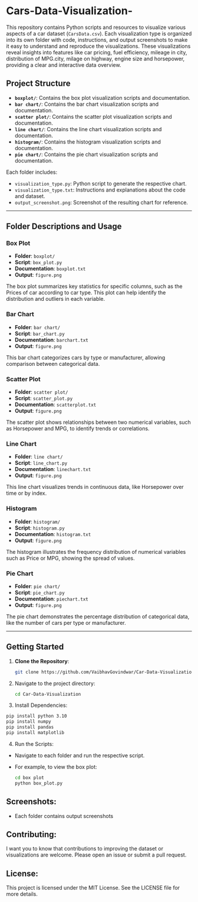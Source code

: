 # Cars-Data-Visualization-

This repository contains Python scripts and resources to visualize various aspects of a car dataset (`CarsData.csv`). Each visualization type is organized into its own folder with code, instructions, and output screenshots to make it easy to understand and reproduce the visualizations. These visualizations reveal insights into features like car pricing, fuel efficiency, mileage in city, distribution of MPG.city, milage on highway, engine size and horsepower, providing a clear and interactive data overview.

## Project Structure

- **`boxplot/`**: Contains the box plot visualization scripts and documentation.
- **`bar chart/`**: Contains the bar chart visualization scripts and documentation.
- **`scatter plot/`**: Contains the scatter plot visualization scripts and documentation.
- **`line chart/`**: Contains the line chart visualization scripts and documentation.
- **`histogram/`**: Contains the histogram visualization scripts and documentation.
- **`pie chart/`**: Contains the pie chart visualization scripts and documentation.

Each folder includes:
- `visualization_type.py`: Python script to generate the respective chart.
- `visualization_type.txt`: Instructions and explanations about the code and dataset.
- `output_screenshot.png`: Screenshot of the resulting chart for reference.

---

## Folder Descriptions and Usage

### Box Plot
- **Folder**: `boxplot/`
- **Script**: `box_plot.py`
- **Documentation**: `boxplot.txt`
- **Output**: `figure.png`

The box plot summarizes key statistics for specific columns, such as the Prices of car according to car type. This plot can help identify the distribution and outliers in each variable.

### Bar Chart
- **Folder**: `bar chart/`
- **Script**: `bar_chart.py`
- **Documentation**: `barchart.txt`
- **Output**: `figure.png`

This bar chart categorizes cars by type or manufacturer, allowing comparison between categorical data.

### Scatter Plot
- **Folder**: `scatter plot/`
- **Script**: `scatter_plot.py`
- **Documentation**: `scatterplot.txt`
- **Output**: `figure.png`

The scatter plot shows relationships between two numerical variables, such as Horsepower and MPG, to identify trends or correlations.

### Line Chart
- **Folder**: `line chart/`
- **Script**: `line_chart.py`
- **Documentation**: `linechart.txt`
- **Output**: `figure.png`

This line chart visualizes trends in continuous data, like Horsepower over time or by index.

### Histogram
- **Folder**: `histogram/`
- **Script**: `histogram.py`
- **Documentation**: `histogram.txt`
- **Output**: `figure.png`

The histogram illustrates the frequency distribution of numerical variables such as Price or MPG, showing the spread of values.

### Pie Chart
- **Folder**: `pie chart/`
- **Script**: `pie_chart.py`
- **Documentation**: `piechart.txt`
- **Output**: `figure.png`

The pie chart demonstrates the percentage distribution of categorical data, like the number of cars per type or manufacturer.

---

## Getting Started

1. **Clone the Repository**:
   ```bash
   git clone https://github.com/VaibhavGovindwar/Car-Data-Visualization.git
   ```

2. Navigate to the project directory:
   ```bash
   cd Car-Data-Visualization
   ```

3. Install Dependencies:
  ```bash
  pip install python 3.10
  pip install numpy
  pip install pandas
  pip install matplotlib
  ```

4. Run the Scripts:

- Navigate to each folder and run the respective script.
- For example, to view the box plot:

  ```bash
  cd box plot
  python box_plot.py
  ```

## Screenshots:
- Each folder contains output screenshots

## Contributing:
I want you to know that contributions to improving the dataset or visualizations are welcome. Please open an issue or submit a pull request.

## License: 
This project is licensed under the MIT License. See the LICENSE file for more details.
